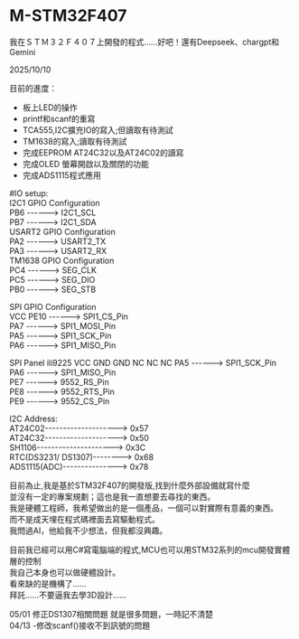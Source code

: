 # M-STM32F407
我在ＳＴＭ３２Ｆ４０７上開發的程式……好吧！還有Deepseek、chargpt和Gemini

2025/10/10

 目前的進度：
 - 板上LED的操作
 - printf和scanf的重寫
 - TCA555,I2C擴充IO的寫入;但讀取有待測試
 - TM1638的寫入;讀取有待測試
 - 完成EEPROM AT24C32以及AT24C02的讀寫
 - 完成OLED 螢幕開啟以及關閉的功能
 - 完成ADS1115程式應用
 
  #IO setup:<br/>
 I2C1 GPIO Configuration<br/>
  PB6     ------> I2C1_SCL<br/>
 	PB7     ------> I2C1_SDA<br/>
 USART2 GPIO Configuration<br/>
 	PA2     ------> USART2_TX<br/>
 	PA3     ------> USART2_RX<br/>
 TM1638 GPIO Configuration<br/>
 	PC4     ------> SEG_CLK<br/>
 	PC5     ------> SEG_DIO<br/>
 	PB0     ------> SEG_STB<br/>
 
 SPI GPIO Configuration<br/>
   VCC
   PE10 	------> SPI1_CS_Pin<br/>
   PA7		------> SPI1_MOSI_Pin<br/>
   PA5		------> SPI1_SCK_Pin<br/>
   PA6		------> SPI1_MISO_Pin<br/>
   
 SPI Panel ili9225
   VCC
   GND
   GND
   NC
   NC
   NC
   PA5		------> SPI1_SCK_Pin<br/>
   PA6		------> SPI1_MISO_Pin<br/>
   PE7		------> 9552_RS_Pin<br/>
   PE8		------> 9552_RTS_Pin<br/>
   PE9		------> 9552_CS_Pin<br/>
 
  I2C Address:<br/>
  AT24C02--------------------> 0x57<br/>
  AT24C32-------------------->	0x50<br/>
  SH1106---------------------> 0x3C<br/>
  RTC(DS3231/ DS1307)--------> 0x68<br/>
  ADS1115(ADC)---------------> 0x78<br/>

  目前為止,我是基於STM32F407的開發版,找到什麼外部設備就寫什麼<br/>
  並沒有一定的專案規劃；這也是我一直想要去尋找的東西。<br/>
  我是硬體工程師，我希望做出的是一個產品，一個可以對實際有意義的東西。<br/>
  而不是成天埋在程式碼裡面去寫驅動程式。<br/>
  我問過AI，他給我不少想法，但我都沒興趣。<br/>
  
  目前我已經可以用C#寫電腦端的程式,MCU也可以用STM32系列的mcu開發實體層的控制<br/>
  我自己本身也可以做硬體設計。<br/>
  看來缺的是機構了……<br/>
  拜託……不要逼我去學3D設計……<br/>

05/01
  修正DS1307相關問題
  就是很多問題，一時記不清楚  
04/13
-修改scanf()接收不到訊號的問題
